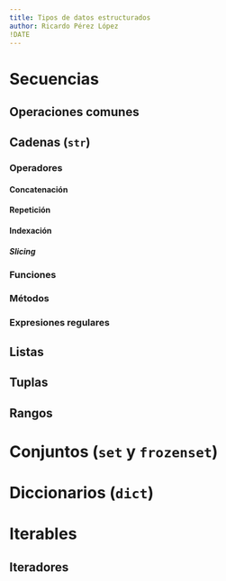 ```yaml
---
title: Tipos de datos estructurados
author: Ricardo Pérez López
!DATE
---
```


# Secuencias

## Operaciones comunes

## Cadenas (`str`)

### Operadores

#### Concatenación

#### Repetición

#### Indexación

#### *Slicing*

### Funciones

### Métodos

### Expresiones regulares

## Listas

## Tuplas

## Rangos

# Conjuntos (`set` y `frozenset`)

# Diccionarios (`dict`)

# Iterables

## Iteradores

